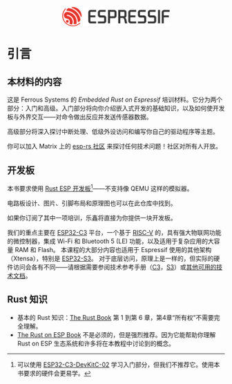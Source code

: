 <p style="text-align:center;"><img src="./assets/esp-logo-black.svg" width="50%"></p>

# 引言

## 本材料的内容

这是 Ferrous Systems 的 *Embedded Rust on Espressif* 培训材料。它分为两个部分：入门和高级。入门部分将向你介绍嵌入式开发的基础知识，以及如何使开发板与外界交互——对命令做出反应并发送传感器数据。

高级部分将深入探讨中断处理、低级外设访问和编写你自己的驱动程序等主题。

你可以加入 Matrix 上的 [esp-rs 社区](https://matrix.to/#/#esp-rs:matrix.org) 来探讨任何技术问题！社区对所有人开放。

## 开发板

本书要求使用 [Rust ESP 开发板](https://github.com/esp-rs/esp-rust-board)[^note]——不支持像 QEMU 这样的模拟器。


电路板设计、图片、引脚布局和原理图也可以在此仓库中找到。

如果你订阅了其中一项培训，乐鑫将直接为你提供一块开发板。

我们的重点主要在 [ESP32-C3](https://www.espressif.com/en/products/socs/esp32-c3) 平台，一个基于 [RISC-V](https://riscv.org/) 的，具有强大物联网功能的微控制器，集成 Wi-Fi 和 Bluetooth 5 (LE) 功能，以及适用于复杂应用的大容量 RAM 和 Flash。 本课程的大部分内容也适用于 Espressif 使用的其他架构（Xtensa），特别是 [ESP32-S3](https://www.espressif.com/en/products/socs/esp32-s3)。 对于底层访问，原理上是一样的，但实际的硬件访问会各有不同——请根据需要参阅技术参考手册（[C3](https://www.espressif.com/sites/default/files/documentation/esp32-c3_technical_reference_manual_en.pdf)，[S3](https://www.espressif.com/sites/default/files/documentation/esp32-s3_technical_reference_manual_en.pdf)）或[其他可用的技术文档](https://www.espressif.com/en/support/documents/technical-documents)。

## Rust 知识

- 基本的 Rust 知识：[The Rust Book](https://doc.rust-lang.org/book/) 第 1 到第 6 章，第4章“所有权”不需要完全理解。
- [The Rust on ESP Book](https://esp-rs.github.io/book/) 不是必须的，但是强烈推荐。因为它能帮助你理解 Rust on ESP 生态系统和许多将在本教程中讨论到的概念。

[^note]: 可以使用 [ESP32-C3-DevKitC-02](https://docs.espressif.com/projects/esp-idf/en/latest/esp32c3/hw-reference/esp32c3/user-guide-devkitc-02.html) 学习入门部分，但我们不推荐它。使用本书要求的硬件会更易学。

